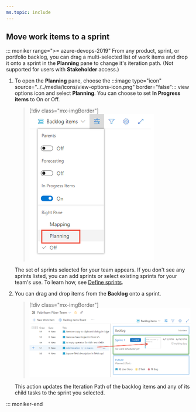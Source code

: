 ```yaml
---
ms.topic: include
---
```


<a id="assign-to-sprint"></a>

## Move work items to a sprint  

::: moniker range=">= azure-devops-2019"
From any product, sprint, or portfolio backlog, you can drag a multi-selected list of work items and drop it onto a sprint in the **Planning** pane to change it's iteration path. (Not supported for users with **Stakeholder** access.)

1. To open the **Planning** pane, choose the :::image type="icon" source="../../media/icons/view-options-icon.png" border="false"::: view options icon and select **Planning**. You can choose to set **In Progress items** to On or Off. 

	> [!div class="mx-imgBorder"]
	> ![Boards>Backlogs>Open view options and choose Planning](../sprints/media/define-sprints/view-options-planning-menu.png)

	The set of sprints selected for your team appears. If you don't see any sprints listed, you can add sprints or select existing sprints for your team's use. To learn how, see [Define sprints](../sprints/define-sprints.md).  

1. You can drag and drop items from the **Backlog** onto a sprint. 
	> [!div class="mx-imgBorder"]
	> ![Boards>Backlogs>Drag-drop items onto sprint](../sprints/media/define-sprints/drag-drop-backlog-items-to-sprint.png)

	This action updates the Iteration Path of the backlog items and any of its child tasks to the sprint you selected. 

::: moniker-end



